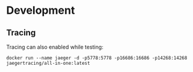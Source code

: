 # Development

## Tracing

Tracing can also enabled while testing:

```
docker run --name jaeger -d -p5778:5778 -p16686:16686 -p14268:14268 jaegertracing/all-in-one:latest
``` 
